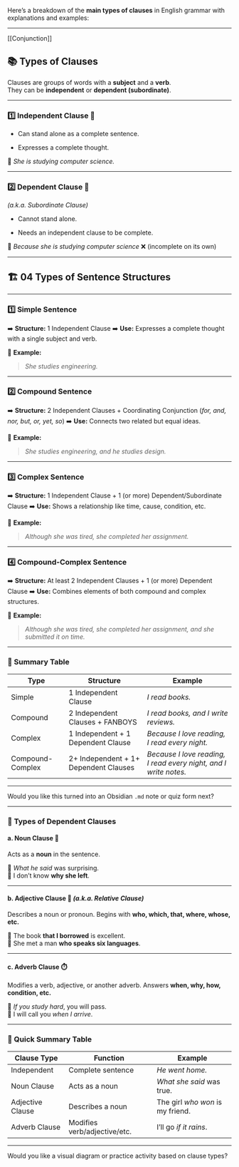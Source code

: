 Here’s a breakdown of the **main types of clauses** in English grammar with explanations and examples:

---
[[Conjunction]]
## 📚 **Types of Clauses**

Clauses are groups of words with a **subject** and a **verb**.  
They can be **independent** or **dependent (subordinate)**.

---

### 1️⃣ **Independent Clause** 🧱

- Can stand alone as a complete sentence.
    
- Expresses a complete thought.
    

🔹 _She is studying computer science._

---

### 2️⃣ **Dependent Clause** 🔗

_(a.k.a. Subordinate Clause)_

- Cannot stand alone.
    
- Needs an independent clause to be complete.
    

🔹 _Because she is studying computer science_ ❌ (incomplete on its own)

---

## 🏗️ 04 Types of Sentence Structures

---

### 1️⃣ **Simple Sentence**

➡️ **Structure:** 1 Independent Clause
➡️ **Use:** Expresses a complete thought with a single subject and verb.

🔹 **Example:**

> *She studies engineering.*

---

### 2️⃣ **Compound Sentence**

➡️ **Structure:** 2 Independent Clauses + Coordinating Conjunction (*for, and, nor, but, or, yet, so*)
➡️ **Use:** Connects two related but equal ideas.

🔹 **Example:**

> *She studies engineering, and he studies design.*

---

### 3️⃣ **Complex Sentence**

➡️ **Structure:** 1 Independent Clause + 1 (or more) Dependent/Subordinate Clause
➡️ **Use:** Shows a relationship like time, cause, condition, etc.

🔹 **Example:**

> *Although she was tired, she completed her assignment.*

---

### 4️⃣ **Compound-Complex Sentence**

➡️ **Structure:** At least 2 Independent Clauses + 1 (or more) Dependent Clause
➡️ **Use:** Combines elements of both compound and complex structures.

🔹 **Example:**

> *Although she was tired, she completed her assignment, and she submitted it on time.*

---

### 🧠 Summary Table

| Type             | Structure                             | Example                                                          |
| ---------------- | ------------------------------------- | ---------------------------------------------------------------- |
| Simple           | 1 Independent Clause                  | *I read books.*                                                  |
| Compound         | 2 Independent Clauses + FANBOYS       | *I read books, and I write reviews.*                             |
| Complex          | 1 Independent + 1 Dependent Clause    | *Because I love reading, I read every night.*                    |
| Compound-Complex | 2+ Independent + 1+ Dependent Clauses | *Because I love reading, I read every night, and I write notes.* |

---

Would you like this turned into an Obsidian `.md` note or quiz form next?


---

### 🧩 **Types of Dependent Clauses**

#### a. **Noun Clause** 🧠

Acts as a **noun** in the sentence.

🔹 _What he said_ was surprising.  
🔹 I don’t know **why she left**.

---

#### b. **Adjective Clause** 🎯 _(a.k.a. Relative Clause)_

Describes a noun or pronoun. Begins with **who, which, that, where, whose, etc.**

🔹 The book **that I borrowed** is excellent.  
🔹 She met a man **who speaks six languages**.

---

#### c. **Adverb Clause** ⏱️

Modifies a verb, adjective, or another adverb. Answers **when, why, how, condition, etc.**

🔹 _If you study hard_, you will pass.  
🔹 I will call you _when I arrive_.

---

### 🧾 Quick Summary Table

|Clause Type|Function|Example|
|---|---|---|
|Independent|Complete sentence|_He went home._|
|Noun Clause|Acts as a noun|_What she said_ was true.|
|Adjective Clause|Describes a noun|The girl _who won_ is my friend.|
|Adverb Clause|Modifies verb/adjective/etc.|I’ll go _if it rains_.|

---

Would you like a visual diagram or practice activity based on clause types?
